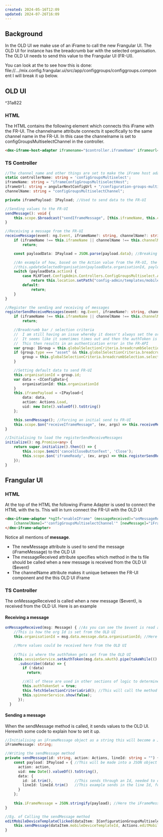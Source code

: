 ```yaml
---
created: 2024-05-16T12:09
updated: 2024-07-26T16:09
---
```

## Background

In the OLD UI we make use of an iFrame to call the new Frangular UI.
The OLD UI for instance has the breadcrumb bar with the selected organisation.
The OLD UI needs to send this value to the Frangular UI (FR-UI).

You can look at the to see how this is done:
file://.../mix.config.frangular.ui/src/app/configgroups/configgroups.component
I will break it up below.

## OLD UI

^31a822

### HTML

The HTML contains the following element which connects this iFrame with the FR-UI.
The channelname attribute connects it specifically to the same channel name in the FR-UI.
In this case the channelname is set to configGroupsMultiselectChannel in the controller.

```html
<dmx-iframe-host-adapter iframename="$controller.iframeName" iframeurl="$controller.iframeUrl" channelname="$controller.channelName" width="100%" height="100%" fleet-loader scrolling="no"></dmx-iframe-host-adapter>
```

### TS Controller


```ts
//The channel name and other things are set to make the iFrame host adapter element unique.
static controllerName: string = 'configGroupsMultiselect';
iframeName: string = "iframeConfigGroupsMultiselectHost";
iframeUrl: string = angularNextConfigUrl + "/configuration-groups-multiselect";
channelName: string = "configGroupsMultiselectChannel";

private iframePayload: IPayload; //Used to send data to the FR-UI

//Sending values to the FR-UI
sendMessage(): void {
	this.scope.$broadcast("sendIframeMessage", [this.iframeName, this.channelName, this.iframePayload]); //Here you can see how it makes this unique with the use of the iFrameName and channelName
}

//Receiving a message from the FR-UI
receiveMessage(event: ng.Event, iframeName?: string, channelName?: string, payload?: any): void {
	if (iframeName !== this.iframeName || channelName !== this.channelName || !payload) //This ensures the correct iFrame is receiving the message
		return;

	const payloadData: IPayload = JSON.parse(payload.data); //Breaking up the payload

	//An example of how, based on the Action value from the FR-UI, the action in the OLD UI is performed
	//this.updateSelectedOrganisation(payloadData.organisationId, payloadData.organisationName);
	switch (payloadData.action) {
		case MiXFleet.ConfigAdmin.Controllers.ConfigGroupsMultiselect.Actions.EditMobileDeviceTemplate:
			return this.location.setPath("config-admin/templates/mobile-devices/edit", { id: payloadData.data.id });
		default:
			return;
	}
}

//Register the sending and receiving of messages
registerSendReceiveMessages(event: ng.Event, iframeName?: string, channelName?: string): void {
	if (iframeName !== this.iframeName || channelName !== this.channelName) //Ensure only this iFrame's messages are sent and received here
		return;

	//Breadcrumb bar / selection criteria
	//  I am still having an issue whereby it doesn't always set the orgId
	//  It seems like it sometimes times out and then the authToken is lost
	//  This then results in an authentication error in the FR-API
	var group: IGroup = this.globalSelectionCriteria.breadcrumbSelection.selectedItems[0]; //Getting the Breadcrumb org selected
	if (group.type === "asset" && this.globalSelectionCriteria.breadcrumbSelection.selectedTrail.length > 0) {
		group = this.globalSelectionCriteria.breadcrumbSelection.selectedTrail[this.globalSelectionCriteria.breadcrumbSelection.selectedTrail.length - 1];
	}

	//Setting default data to send FR-UI
	this.organisationId = group.id;
	var data = <IConfigData>{
		organisationId: this.organisationId
	}
	this.iframePayload = <IPayload>{
		data: data,
		action: Actions.Load,
		uid: new Date().valueOf().toString()
	};

	this.sendMessage(); //Forcing an initial send to FR-UI
	this.scope.$on("receiveIframeMessage", (ev, args) => this.receiveMessage(ev, ...args)); //Listening to the Receiving of FR-UI messages
}

//Initialising to load the registerSendReceiveMessages
initialize(): ng.Promise<any> {
	return super.initialize().then(() => {
		this.scope.$emit('cancelCloseButtonText', 'Close');
		this.scope.$on('iframeReady', (ev, args) => this.registerSendReceiveMessages(ev, ...args)); //Registering the send and receive of messages
	});
}
```


## Frangular UI

### HTML

At the top of the HTML the following iFrame Adapter is used to connect the HTML with the ts.
This will in turn connect the FR-UI with the OLD UI

```html
<dmx-iframe-adapter *ngIf="enableIFrame" (messageReceived)="onMessageReceived($event)"
	[channelName]="'configGroupsMultiselectChannel'" [newMessage]="iFrameMessage">
</dmx-iframe-adapter>
```

Notice all mentions of **message**.
- The newMessage attribute is used to send the message (iFrameMessage) to the OLD UI
- The messageReceived attribute specifies which method in the ts file should be called when a new message is received from the OLD UI ($event)
- The channelName attribute makes it unique between the FR-UI component and the this OLD UI iFrame

### TS Controller

The onMessageReceived is called when a new message ($event), is received from the OLD UI.
Here is an example

#### Receiving a message

```ts
onMessageReceived(msg: Message) { //As you can see the $event is read as the msg object
    //This is how the org Id is set from the OLD UI
    this.organisationId = msg.data.message.data.organisationId; //Here is an example of how the msg ($event) is unpacked to get the data needed

	//More values could be received here from the OLD UI
    
    //This is where the authToken gets set from the OLD UI
    this.sessionService.setAuthToken(msg.data.xAuth).pipe(takeWhile(() => this.alive))
      .subscribe((data) => {
        if (!data)
          return;

		//All of these are used in other sections of logic to determine workflow
        this.authTokenSet = true;
        this.fetchSelectionCriteriaGrid(); //This will call the method on the hypermedia to call the data
        this.spinnerService.show(false);
      });
  }
```

#### Sending a message

When the sendMessage method is called, it sends values to the OLD UI.
Herewith some code to explain how to set it up.

```ts
//Initialising an iFrameMessage object as a string this will become a JSON object which will be sent to the OLD UI iFrame
iFrameMessage: string;

//Writing the sendMessage method
private sendMessage(id: string, action: Actions, lineId: string = "") { //Please note that you can add more values here which you might want to send
	const payload: IPayload = { //This will be made into a JSON object
	  action: action,
	  uid: new Date().valueOf().toString(),
	  data: {
		id: id.trim(),          //This sends through an Id, needed to open the template
		lineId: lineId.trim()   //This example sends in the line Id, for which the template info needs to load data
	  }
	};
	
	this.iFrameMessage = JSON.stringify(payload); //Here the iFrameMessage gets the JSON(ified) version of Payload, which the OLD UI will unpack to use the data
}

//Eg. of Calling the sendMessage method
editMobileDeviceTemplateClicked(dataItem: IConfigurationGroupsMultiselectCarrier) {
	this.sendMessage(dataItem.mobileDeviceTemplateId, Actions.editMobileDeviceTemplate)
}
```




